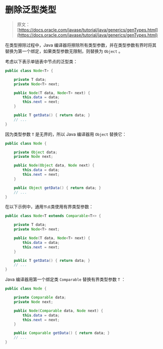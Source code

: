 # 删除泛型类型

> 原文： [https://docs.oracle.com/javase/tutorial/java/generics/genTypes.html](https://docs.oracle.com/javase/tutorial/java/generics/genTypes.html)

在类型擦除过程中，Java 编译器将擦除所有类型参数，并在类型参数有界时将其替换为第一个绑定，如果类型参数无限制，则替换为 `Object` 。

考虑以下表示单链表中节点的泛型类：

```java
public class Node<T> {

    private T data;
    private Node<T> next;

    public Node(T data, Node<T> next) {
        this.data = data;
        this.next = next;
    }

    public T getData() { return data; }
    // ...
}
```

因为类型参数 `T` 是无界的，所以 Java 编译器用 `Object` 替换它：

```java
public class Node {

    private Object data;
    private Node next;

    public Node(Object data, Node next) {
        this.data = data;
        this.next = next;
    }

    public Object getData() { return data; }
    // ...
}
```

在以下示例中，通用`节点`类使用有界类型参数：

```java
public class Node<T extends Comparable<T>> {

    private T data;
    private Node<T> next;

    public Node(T data, Node<T> next) {
        this.data = data;
        this.next = next;
    }

    public T getData() { return data; }
    // ...
}
```

Java 编译器用第一个绑定类 `Comparable` 替换有界类型参数 `T` ：

```java
public class Node {

    private Comparable data;
    private Node next;

    public Node(Comparable data, Node next) {
        this.data = data;
        this.next = next;
    }

    public Comparable getData() { return data; }
    // ...
}
```
